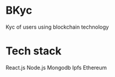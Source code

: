 # BKyc
Kyc of users using blockchain technology

# Tech stack
React.js
Node.js
Mongodb
Ipfs
Ethereum
